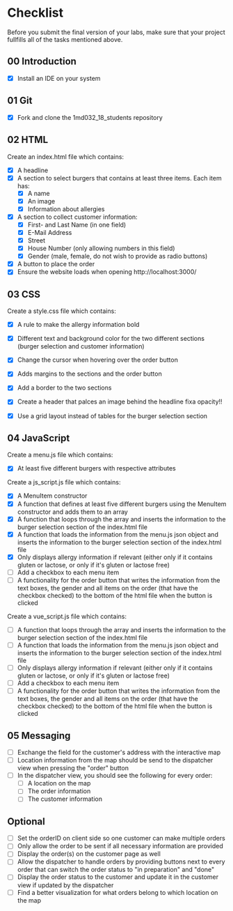 # Checklist

Before you submit the final version of your labs, make sure that your project fullfills all of the tasks mentioned above.

## 00 Introduction

- [X] Install an IDE on your system

## 01 Git

- [X] Fork and clone the 1md032_18_students repository


## 02 HTML

Create an index.html file which contains:
- [X] A headline
- [X] A section to select burgers that contains at least three items. Each item has:
	- [X] A name
	- [X] An image
	- [X] Information about allergies 
- [X] A section to collect customer information:
	- [X] First- and Last Name (in one field)
	- [X] E-Mail Address
	- [X] Street
	- [X] House Number (only allowing numbers in this field)
	- [X] Gender (male, female, do not wish to provide as radio buttons)
- [X] A button to place the order
- [X] Ensure the website loads when opening http://localhost:3000/

## 03 CSS

Create a style.css file which contains:
- [X] A rule to make the allergy information bold
- [X] Different text and background color for the two different sections (burger selection and customer information)
- [X] Change the cursor when hovering over the order button
- [X] Adds margins to the sections and the order button
- [X] Add a border to the two sections
- [X] Create a header that palces an image behind the headline
fixa opacity!!
- [X] Use a grid layout instead of tables for the burger selection section


## 04 JavaScript

Create a menu.js file which contains:
- [X] At least five different burgers with respective attributes

Create a js_script.js file which contains:
- [X] A MenuItem constructor 
- [X] A function that defines at least five different burgers using the MenuItem constructor and adds them to an array
- [X] A function that loops through the array and inserts the information to the burger selection section of the index.html file
- [X] A function that loads the information from the menu.js json object and inserts the information to the burger selection section of the index.html file
- [X] Only displays allergy information if relevant (either only if it contains gluten or lactose, or only if it's gluten or lactose free)
- [ ] Add a checkbox to each menu item
- [ ] A functionality for the order button that writes the information from the text boxes, the gender and all items on the order (that have the checkbox checked) to the bottom of the html file when the button is clicked

Create a vue_script.js file which contains:
- [ ] A function that loops through the array and inserts the information to the burger selection section of the index.html file
- [ ] A function that loads the information from the menu.js json object and inserts the information to the burger selection section of the index.html file
- [ ] Only displays allergy information if relevant (either only if it contains gluten or lactose, or only if it's gluten or lactose free)
- [ ] Add a checkbox to each menu item
- [ ] A functionality for the order button that writes the information from the text boxes, the gender and all items on the order (that have the checkbox checked) to the bottom of the html file when the button is clicked

## 05 Messaging

- [ ] Exchange the field for the customer's address with the interactive map
- [ ] Location information from the map should be send to the dispatcher view when pressing the "order" button
- [ ] In the dispatcher view, you should see the following for every order:
    - [ ] A location on the map
    - [ ] The order information
    - [ ] The customer information
    
## Optional
- [ ] Set the orderID on client side so one customer can make multiple orders
- [ ] Only allow the order to be sent if all necessary information are provided
- [ ] Display the order(s) on the customer page as well
- [ ] Allow the dispatcher to handle orders by providing buttons next to every order that can switch the order status to "in preparation" and "done"
- [ ] Display the order status to the customer and update it in the customer view if updated by the dispatcher
- [ ] Find a better visualization for what orders belong to which location on the map